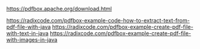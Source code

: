 https://pdfbox.apache.org/download.html

https://radixcode.com/pdfbox-example-code-how-to-extract-text-from-pdf-file-with-java
https://radixcode.com/pdfbox-example-create-pdf-file-with-text-in-java
https://radixcode.com/pdfbox-example-create-pdf-file-with-images-in-java

